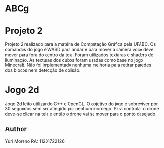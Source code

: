 # ABCg

# Projeto 2

Projeto 2 realizado para a matéria de Computação Gráfica pela UFABC. Os comandos do jogo é WASD para andar e para mover a camera voce deve mover para fora do centro da tela.
Foram utilizados texturas e shaders de iluminação. As texturas dos cubos foram usadas como base no jogo Minecraft. Não foi implementado nenhuma melhoria para retirar paredes dos blocos nem detecção de colisão.

# Jogo 2d
Jogo 2d feito utilizando C++ e OpenGL. O objetivo do jogo é sobreviver por 30 segundos sem ser atingido por nenhum morcego.
Para controlar o drone deve-se clicar na tela e então o drone vai se mover para o ponto desejado.

## Author

Yuri Moreno
RA: 11201722126
